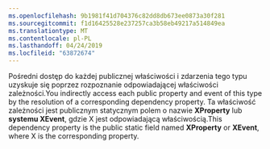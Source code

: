 ```yaml
---
ms.openlocfilehash: 9b1981f41d704376c82dd8db673ee0873a30f281
ms.sourcegitcommit: f1d16425528e237257ca3b58eb49217a514849ea
ms.translationtype: MT
ms.contentlocale: pl-PL
ms.lasthandoff: 04/24/2019
ms.locfileid: "63872674"
---
```

<span data-ttu-id="8c177-101">Pośredni dostęp do każdej publicznej właściwości i zdarzenia tego typu uzyskuje się poprzez rozpoznanie odpowiadającej właściwości zależności.</span><span class="sxs-lookup"><span data-stu-id="8c177-101">You indirectly access each public property and event of this type by the resolution of a corresponding dependency property.</span></span> <span data-ttu-id="8c177-102">Ta właściwość zależności jest publicznym statycznym polem o nazwie **XProperty** lub **systemu XEvent**, gdzie X jest odpowiadającą właściwością.</span><span class="sxs-lookup"><span data-stu-id="8c177-102">This dependency property is the public static field named **XProperty** or **XEvent**, where X is the corresponding property.</span></span>